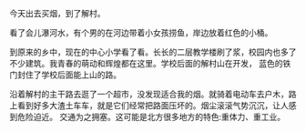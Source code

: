 今天出去买烟，到了解村。

看了会儿瀑河水，有个男的在河边带着小女孩捞鱼，岸边放着红色的小桶。

到原来的乡中，现在的中心小学看了看。长长的二层教学楼刷了浆，校园内也多了不少建筑。我青春的萌动和辉煌都在这里。学校后面的解村山在开发，
蓝色的铁门封住了学校后面能上山的路。

沿着解村的主干路去逛了一个超市，没发现适合我的烟。就骑着电动车去户木，路上看到好多大渣土车车，就是它们经常把路面压坏的。烟尘滚滚气势沉沉，让人感到危险迫近。
交通为之拥塞。这可能是北方很多地方的特色:重体力、重工业。
